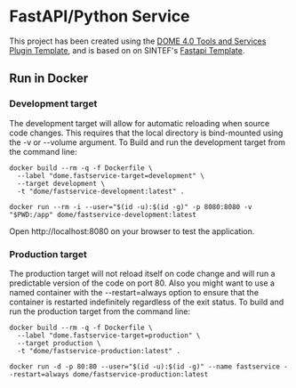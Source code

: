 # FastAPI/Python Service
This project has been created using the [DOME 4.0 Tools and Services Plugin Template](https://github.com/DOME-4-0/Tools-Services-Plugin-Template),
and is based on on SINTEF's [Fastapi Template](https://github.com/SINTEF/fastapi-template).

## Run in Docker
### Development target
The development target will allow for automatic reloading when source code changes. This requires that the local directory is bind-mounted using the -v or --volume argument. To Build and run the development target from the command line:


	docker build --rm -q -f Dockerfile \
	  --label "dome.fastservice-target=development" \
	  --target development \
	  -t "dome/fastservice-development:latest" .
	  
	docker run --rm -i --user="$(id -u):$(id -g)" -p 8080:8080 -v "$PWD:/app" dome/fastservice-development:latest

Open http://localhost:8080 on your browser to test the application.

### Production target
The production target will not reload itself on code change and will run a predictable version of the code on port 80. Also you might want to use a named container with the --restart=always option to ensure that the container is restarted indefinitely regardless of the exit status. To build and run the production target from the command line:


	docker build --rm -q -f Dockerfile \
	  --label "dome.fastservice-target=production" \
	  --target production \
	  -t "dome/fastservice-production:latest" .
	  
	docker run -d -p 80:80 --user="$(id -u):$(id -g)" --name fastservice --restart=always dome/fastservice-production:latest
